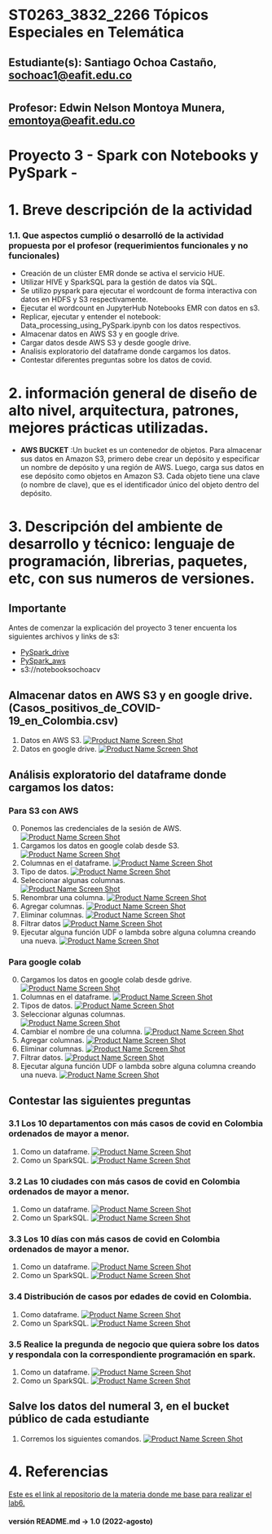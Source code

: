 # ST0263_3832_2266 Tópicos Especiales en Telemática
## Estudiante(s): Santiago Ochoa Castaño, sochoac1@eafit.edu.co
#
## Profesor: Edwin Nelson Montoya Munera, emontoya@eafit.edu.co
#
# Proyecto 3 - Spark con Notebooks y PySpark - 
#
# 1. Breve descripción de la actividad

### 1.1. Que aspectos cumplió o desarrolló de la actividad propuesta por el profesor (requerimientos funcionales y no funcionales)
- Creación de un clúster EMR donde se activa el servicio HUE.
- Utilizar HIVE y SparkSQL para la gestión de datos vía SQL.
- Se utilizo pyspark para ejecutar el wordcount de forma interactiva con datos en HDFS y S3 respectivamente.
- Ejecutar el wordcount en JupyterHub Notebooks EMR con datos en s3.
- Replicar, ejecutar y entender el notebook: Data_processing_using_PySpark.ipynb con los datos respectivos.
- Almacenar datos en AWS S3 y en google drive.
- Cargar datos desde AWS S3 y desde google drive.
- Analisis exploratorio del dataframe donde cargamos los datos.
- Contestar diferentes preguntas sobre los datos de covid.

# 2. información general de diseño de alto nivel, arquitectura, patrones, mejores prácticas utilizadas.
- **AWS BUCKET** :Un bucket es un contenedor de objetos. Para almacenar sus datos en Amazon S3, primero debe crear un depósito y especificar un nombre de depósito y una región de AWS. Luego, carga sus datos en ese depósito como objetos en Amazon S3. Cada objeto tiene una clave (o nombre de clave), que es el identificador único del objeto dentro del depósito.

# 3. Descripción del ambiente de desarrollo y técnico: lenguaje de programación, librerias, paquetes, etc, con sus numeros de versiones.
## Importante
Antes de comenzar la explicación del proyecto 3 tener encuenta los siguientes archivos y links de s3:
- [PySpark_drive](PySpark_drive.ipynb)
- [PySpark_aws](Pyspark_aws.ipynb)
- s3://notebooksochoacv
## Almacenar datos en AWS S3 y en google drive. (Casos_positivos_de_COVID-19_en_Colombia.csv)
1. Datos en AWS S3.
    [![Product Name Screen Shot][s3]]()
2. Datos en google drive.
    [![Product Name Screen Shot][drive]]()

## Análisis exploratorio del dataframe donde cargamos los datos:
### Para S3 con AWS

0. Ponemos las credenciales de la sesión de AWS.
    [![Product Name Screen Shot][aws]]()
1. Cargamos los datos en google colab desde S3.
    [![Product Name Screen Shot][aws2]]()
1. Columnas en el dataframe.
    [![Product Name Screen Shot][aws3]]()
2. Tipo de datos.
    [![Product Name Screen Shot][aws4]]()
3. Seleccionar algunas columnas.  
    [![Product Name Screen Shot][aws5]]()
4. Renombrar una columna.
    [![Product Name Screen Shot][aws6]]()
5. Agregar columnas.
    [![Product Name Screen Shot][aws7]]()
6. Eliminar columnas.
    [![Product Name Screen Shot][aws8]]()
7. Filtrar datos
    [![Product Name Screen Shot][aws9]]()
8. Ejecutar alguna función UDF o lambda sobre alguna columna creando una nueva.
    [![Product Name Screen Shot][aws10]]()
### Para google colab
0. Cargamos los datos en google colab desde gdrive.
    [![Product Name Screen Shot][colab]]()
1. Columnas en el dataframe.
    [![Product Name Screen Shot][colab2]]()
2. Tipos de datos.
    [![Product Name Screen Shot][colab3]]()
3. Seleccionar algunas columnas.  
    [![Product Name Screen Shot][colab5]]()
4. Cambiar el nombre de una columna.
    [![Product Name Screen Shot][colab4]]()
5. Agregar columnas.
    [![Product Name Screen Shot][colab6]]()
6. Eliminar columnas.
    [![Product Name Screen Shot][colab7]]()
8. Filtrar datos.
    [![Product Name Screen Shot][colab8]]()
9. Ejecutar alguna función UDF o lambda sobre alguna columna creando una nueva.
    [![Product Name Screen Shot][colab9]]()

## Contestar las siguientes preguntas
### 3.1 Los 10 departamentos con más casos de covid en Colombia ordenados de mayor a menor.
1. Como un dataframe.
    [![Product Name Screen Shot][preg]]()
2. Como un SparkSQL.
    [![Product Name Screen Shot][preg6]]()
### 3.2 Las 10 ciudades con más casos de covid en Colombia ordenados de mayor a menor.
1. Como un dataframe.
    [![Product Name Screen Shot][preg2]]()
2. Como un SparkSQL.
    [![Product Name Screen Shot][preg7]]()

### 3.3 Los 10 días con más casos de covid en Colombia ordenados de mayor a menor.
1. Como un dataframe.
    [![Product Name Screen Shot][preg3]]()
2. Como un SparkSQL.
    [![Product Name Screen Shot][preg8]]()

### 3.4 Distribución de casos por edades de covid en Colombia.
1. Como dataframe.
    [![Product Name Screen Shot][preg4]]()
2. Como un SparkSQL.
    [![Product Name Screen Shot][preg9]]()
### 3.5 Realice la pregunda de negocio que quiera sobre los datos y respondala con la correspondiente programación en spark.
1. Como un dataframe.
    [![Product Name Screen Shot][preg5]]()
2. Como un SparkSQL.
    [![Product Name Screen Shot][preg10]]()
## Salve los datos del numeral 3, en el bucket público de cada estudiante
1. Corremos los siguientes comandos.
    [![Product Name Screen Shot][preg11]]()

# 4. Referencias
[Este es el link al repositorio de la materia donde me base para realizar el lab6.](https://github.com/st0263eafit/st0263-2022-2/tree/main/bigdata)




#### versión README.md -> 1.0 (2022-agosto)

[s3]: Images/1-S3.png
[drive]: Images/2-drive.png
[preg]: Images/3-preg1.png
[preg2]: Images/4-preg2.png
[preg3]: Images/6-preg4.png
[preg4]: Images/5-preg3.png
[preg5]: Images/7-preg5.png
[preg6]: Images/8-preg6.png
[preg7]: Images/9-preg7.png
[preg8]: Images/10-preg8.png
[preg9]: Images/11-preg9.png
[preg10]: Images/12-preg10.png
[preg11]: Images/13-preg11.png


[colab]: colab/1-colab.png
[colab2]: colab/2-colab2.png
[colab3]: colab/3-colab3.png
[colab4]: colab/4-colab4.png
[colab5]: colab/5-colab5.png
[colab6]: colab/6-colab6.png
[colab7]: colab/7-colab7.png
[colab8]: colab/8-colab8.png
[colab9]: colab/9-colab9.png

[aws]: aws/1-aws.png
[aws2]: aws/2-aws2.png
[aws3]: aws/3-aws3.png
[aws4]: aws/4-aws4.png
[aws5]: aws/5-aws5.png
[aws6]: aws/6-aws6.png
[aws7]: aws/7-aws7.png
[aws8]: aws/8-aws8.png
[aws9]: aws/9-aws9.png
[aws10]: aws/10-aws10.png






